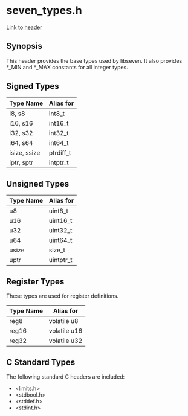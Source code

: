 # seven\_types.h

[Link to header](../inc/seven_types.h)

## Synopsis

This header provides the base types used by libseven.
It also provides \*\_MIN and \*\_MAX constants for all integer types.

## Signed Types

Type Name       | Alias for
----------------|-----------
i8, s8          | int8\_t
i16, s16        | int16\_t
i32, s32        | int32\_t
i64, s64        | int64\_t
isize, ssize    | ptrdiff\_t
iptr, sptr      | intptr\_t

## Unsigned Types

Type Name       | Alias for
----------------|-----------
u8              | uint8\_t
u16             | uint16\_t
u32             | uint32\_t
u64             | uint64\_t
usize           | size\_t
uptr            | uintptr\_t

## Register Types

These types are used for register definitions.

Type Name       | Alias for
----------------|----------
reg8            | volatile u8
reg16           | volatile u16
reg32           | volatile u32

## C Standard Types

The following standard C headers are included:

- \<limits.h\>
- \<stdbool.h\>
- \<stddef.h\>
- \<stdint.h\>
